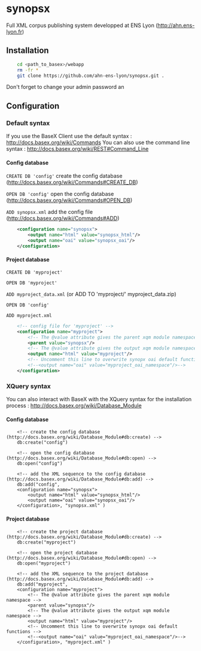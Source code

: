 synopsx
=======

Full XML corpus publishing system developped at ENS Lyon (http://ahn.ens-lyon.fr)

Installation
------------
```bash
    cd <path_to_basex>/webapp
    rm -fr *
    git clone https://github.com/ahn-ens-lyon/synopsx.git .
```
    
Don't forget to change your admin password an
    
    
Configuration
-------------

### Default syntax

If you use the BaseX Client use the default syntax : http://docs.basex.org/wiki/Commands
You can also use the command line syntax : http://docs.basex.org/wiki/REST#Command_Line


#### Config database

`CREATE DB 'config'` create the config database (http://docs.basex.org/wiki/Commands#CREATE_DB)

`OPEN DB 'config'` open the config database (http://docs.basex.org/wiki/Commands#OPEN_DB)

`ADD synopsx.xml` add the config file  (http://docs.basex.org/wiki/Commands#ADD)

```xml
    <configuration name="synopsx">
        <output name="html" value="synopsx_html"/>
        <output name="oai" value="synopsx_oai"/>
    </configuration>
```

#### Project database 

`CREATE DB 'myproject'`

`OPEN DB 'myproject'`

`ADD myproject_data.xml` (or ADD TO 'myproject/' myproject_data.zip)

`OPEN DB 'config'`

`ADD myproject.xml`

```xml
    <!-- config file for 'myproject' -->
    <configuration name="myproject"> 
        <!-- The @value attribute gives the parent xqm module namespace -->
        <parent value="synopsx"/>  
        <!-- The @value attribute gives the output xqm module namespace -->
        <output name="html" value="myproject"/>  
        <!-- Uncomment this line to overwrite synopx oai default functions -->
        <!--<output name="oai" value="myproject_oai_namespace"/>-->
    </configuration>
```

### XQuery syntax

You can also interact with BaseX with the XQuery syntax for the installation process : http://docs.basex.org/wiki/Database_Module

#### Config database

```xquery
    <!-- create the config database (http://docs.basex.org/wiki/Database_Module#db:create) -->
    db:create("config")
```

```xquery
    <!-- open the config database (http://docs.basex.org/wiki/Database_Module#db:open) -->
    db:open("config")
```

```xquery
    <!-- add the XML sequence to the config database (http://docs.basex.org/wiki/Database_Module#db:add) -->
    db:add("config", 
    <configuration name="synopsx">
        <output name="html" value="synopsx_html"/>
        <output name="oai" value="synopsx_oai"/>
    </configuration>, "synopsx.xml" )
```

#### Project database    

```xquery
    <!-- create the project database (http://docs.basex.org/wiki/Database_Module#db:create) -->
    db:create("myproject")
```

```xquery
    <!-- open the project database (http://docs.basex.org/wiki/Database_Module#db:open) -->
    db:open("myproject")
```

```xquery
    <!-- add the XML sequence to the project database (http://docs.basex.org/wiki/Database_Module#db:add) -->
    db:add("myproject", 
    <configuration name="myproject"> 
        <!-- The @value attribute gives the parent xqm module namespace -->
        <parent value="synopsx"/>  
        <!-- The @value attribute gives the output xqm module namespace -->
        <output name="html" value="myproject"/>  
        <!-- Uncomment this line to overwrite synopx oai default functions -->
        <!--<output name="oai" value="myproject_oai_namespace"/>-->
    </configuration>, "myproject.xml" )
```
